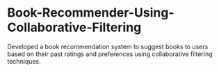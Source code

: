 # Book-Recommender-Using-Collaborative-Filtering
Developed a book recommendation system to suggest books to users based on their past ratings and preferences using collaborative filtering techniques.
